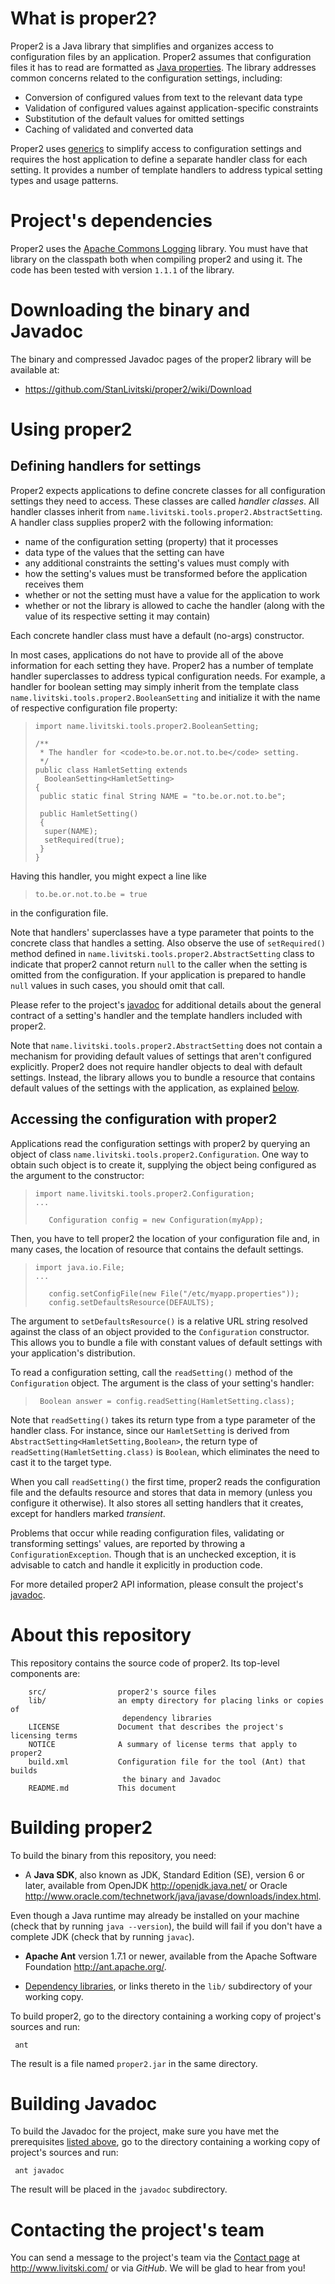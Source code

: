 <!--
 |    Copyright © 2013 Konstantin "Stan" Livitski
 | 
 |    This file is part of proper2. Proper2 is
 |    licensed under the Apache License, Version 2.0 (the "License");
 |    you may not use this file except in compliance with the License.
 |    You may obtain a copy of the License at
 | 
 |      http://www.apache.org/licenses/LICENSE-2.0
 | 
 |    Unless required by applicable law or agreed to in writing, software
 |    distributed under the License is distributed on an "AS IS" BASIS,
 |    WITHOUT WARRANTIES OR CONDITIONS OF ANY KIND, either express or implied.
 |    See the License for the specific language governing permissions and
 |    limitations under the License.
 -->

<a name="sec-about"> </a>
What is proper2?
================
Proper2 is a Java library that simplifies and organizes access to configuration
files by an application. Proper2 assumes that configuration files it has to read
are formatted as [Java properties][properties]. The library addresses common
concerns related to the configuration settings, including:

 - Conversion of configured values from text to the relevant data type 
 - Validation of configured values against application-specific constraints
 - Substitution of the default values for omitted settings
 - Caching of validated and converted data

Proper2 uses [generics][] to simplify access to configuration settings and requires
the host application to define a separate handler class for each setting. It
provides a number of template handlers to address typical setting types and
usage patterns.

<a name="sec-depends"> </a>
Project's dependencies
======================

Proper2 uses the [Apache Commons Logging][commons-logging] library. You must
have that library on the classpath both when compiling proper2 and using it.
The code has been tested with version `1.1.1` of the library.

<a name="sec-download"> </a>
Downloading the binary and Javadoc
==================================

The binary and compressed Javadoc pages of the proper2 library will be available at:

 - <https://github.com/StanLivitski/proper2/wiki/Download>

<a name="sec-use"> </a>
Using proper2
=============

<a name="sec-handlers"> </a>
Defining handlers for settings
------------------------------

Proper2 expects applications to define concrete classes for all configuration
settings they need to access. These classes are called _handler classes_. All
handler classes inherit from `name.livitski.tools.proper2.AbstractSetting`.
A handler class supplies proper2 with the following information:
 
 - name of the configuration setting (property) that it processes
 - data type of the values that the setting can have
 - any additional constraints the setting's values must comply with
 - how the setting's values must be transformed before the application
 receives them
 - whether or not the setting must have a value for the application to work
 - whether or not the library is allowed to cache the handler (along with
 the value of its respective setting it may contain) 
 
Each concrete handler class must have a default (no-args) constructor. 

In most cases, applications do not have to provide all of the above information
for each setting they have. Proper2 has a number of template handler superclasses
to address typical configuration needs. For example, a handler for boolean setting
may simply inherit from the template class `name.livitski.tools.proper2.BooleanSetting`
and initialize it with the name of respective configuration file property: 

>     import name.livitski.tools.proper2.BooleanSetting;
>
>     /**
>      * The handler for <code>to.be.or.not.to.be</code> setting.
>      */
>     public class HamletSetting extends
>       BooleanSetting<HamletSetting>
>     {
>      public static final String NAME = "to.be.or.not.to.be";
>
>      public HamletSetting()
>      {
>       super(NAME);
>       setRequired(true);
>      }
>     }

Having this handler, you might expect a line like

>     to.be.or.not.to.be = true

in the configuration file.

Note that handlers' superclasses have a type parameter that points to the
concrete class that handles a setting. Also observe the use of `setRequired()`
method defined in `name.livitski.tools.proper2.AbstractSetting` class to
indicate that proper2 cannot return `null` to the caller when the setting
is omitted from the configuration. If your application is prepared to
handle `null` values in such cases, you should omit that call.

Please refer to the project's [javadoc][] for additional details about the
general contract of a setting's handler and the template handlers included
with proper2.

Note that `name.livitski.tools.proper2.AbstractSetting` does not contain a
mechanism for providing default values of settings that aren't configured
explicitly. Proper2 does not require handler objects to deal with
default settings. Instead, the library allows you to bundle a resource that
contains default values of the settings with the application, as explained
[below](#sec-config-access).

<a name="sec-config-access"> </a>
Accessing the configuration with proper2
----------------------------------------

Applications read the configuration settings with proper2 by querying an
object of class `name.livitski.tools.proper2.Configuration`. One way to
obtain such object is to create it, supplying the object being configured as
the argument to the constructor:

>     import name.livitski.tools.proper2.Configuration;
>     ...
>
>        Configuration config = new Configuration(myApp);

Then, you have to tell proper2 the location of your configuration file
and, in many cases, the location of resource that contains the default
settings.

>     import java.io.File;
>     ...
>
>        config.setConfigFile(new File("/etc/myapp.properties"));
>        config.setDefaultsResource(DEFAULTS);

The argument to `setDefaultsResource()` is a relative URL string
resolved against the class of an object provided to the
`Configuration` constructor. This allows you to bundle a file with
constant values of default settings with your application's distribution.

To read a configuration setting, call the `readSetting()` method of
the `Configuration` object. The argument is the class of your setting's
handler:

>      Boolean answer = config.readSetting(HamletSetting.class);

Note that `readSetting()` takes its return type from a type parameter
of the handler class. For instance, since our `HamletSetting` is derived
from `AbstractSetting<HamletSetting,Boolean>`, the return type of
`readSetting(HamletSetting.class)` is `Boolean`, which eliminates the need
to cast it to the target type.

When you call `readSetting()` the first time, proper2 reads the configuration
file and the defaults resource and stores that data in memory (unless you
configure it otherwise). It also stores all setting handlers that it creates,
except for handlers marked _transient_.

Problems that occur while reading configuration files, validating or
transforming settings' values, are reported by throwing a `ConfigurationException`.
Though that is an unchecked exception, it is advisable to catch and handle it
explicitly in production code.

For more detailed proper2 API information, please consult the project's [javadoc][]. 

<a name="sec-repo"> </a>
About this repository
=====================

This repository contains the source code of proper2. Its top-level components are:

        src/           		proper2's source files
        lib/				an empty directory for placing links or copies of
        					 dependency libraries
        LICENSE		        Document that describes the project's licensing terms
        NOTICE   	        A summary of license terms that apply to proper2
        build.xml      		Configuration file for the tool (Ant) that builds
                       		 the binary and Javadoc
        README.md			This document

<a name="sec-building"> </a>
Building proper2
================

To build the binary from this repository, you need:

   - A **Java SDK**, also known as JDK, Standard Edition (SE), version 6 or
   later, available from OpenJDK <http://openjdk.java.net/> or Oracle
   <http://www.oracle.com/technetwork/java/javase/downloads/index.html>.

   Even though a Java runtime may already be installed on your machine
   (check that by running `java --version`), the build will fail if you
   don't have a complete JDK (check that by running `javac`).

   - **Apache Ant** version 1.7.1 or newer, available from the Apache Software
   Foundation <http://ant.apache.org/>.

   - [Dependency libraries](#sec-depends), or links thereto in the `lib/`
   subdirectory of your working copy.

To build proper2, go to the directory containing a working copy of project's
sources and run:

     ant

The result is a file named `proper2.jar` in the same directory. 


<a name="sec-javadoc"> </a>
Building Javadoc
================

To build the Javadoc for the project, make sure you have met the prerequisites
[listed above](#sec-building), go to the directory containing a working copy of
project's sources and run:

     ant javadoc

The result will be placed in the `javadoc` subdirectory. 

<a name="sec-contact"> </a>
Contacting the project's team
=============================

You can send a message to the project's team via the
[Contact page](http://www.livitski.com/contact) at <http://www.livitski.com/>
or via *GitHub*. We will be glad to hear from you!

   [properties]: http://docs.oracle.com/javase/6/docs/api/java/util/Properties.html#load(java.io.Reader)
   [generics]: http://docs.oracle.com/javase/6/docs/technotes/guides/language/generics.html
   [javadoc]: #sec-download
   [commons-logging]: http://commons.apache.org/proper/commons-logging/download_logging.cgi